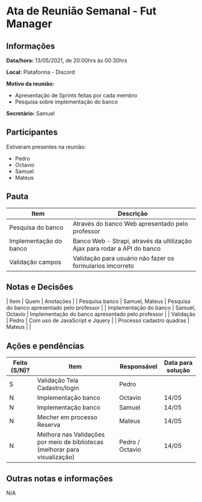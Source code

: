 # Ata de Reunião Semanal - Fut Manager

## Informações

**Data/hora:** 13/05/2021, de 20:00hrs às 00:30hrs

**Local:** Plataforma - Discord

**Motivo da reunião:**

* Apresentação de Sprints feitas por cada membro
* Pesquisa sobre implementação do banco

**Secretário:** Samuel

## Participantes

Estiveram presentes na reunião:

- Pedro
- Octavio
- Samuel
- Mateus

## Pauta

| Item                   | Descrição                                                                 |
| ---------------------- | ------------------------------------------------------------------------- |
| Pesquisa do banco      | Através do banco Web apresentado pelo professor                           |
| Implementação do banco | Banco Web - Strapi, através da ultilização Ajax para rodar a API do banco |
| Validação campos       | Validação para usuário não fazer os formularios imcorreto                 |

## Notas e Decisões

| Item                      | Quem            | Anotações                                         |
| Pesquisa banco            | Samuel, Mateus  | Pesquisa do banco apresentado pelo professor      |
| Implementação do banco    | Samuel, Octavio | Implementação do banco apresentado pelo professor |
| Validação                 | Pedro           | Com uso de JavaScript e Jquery                    |
| Processo cadastro quadras | Mateus          |                                                   |

## Ações e pendências

| Feito (S/N)? | Item                                                                        | Responsável     | Data para solução |
| ------------ | --------------------------------------------------------------------------- | --------------- | ----------------- |
| S            | Validação Tela Cadastro/login                                               | Pedro           |                   |
| N            | Implementação banco                                                         | Octavio         | 14/05             |
| N            | Implementação banco                                                         | Samuel          | 14/05             |
| N            | Mecher em processo Reserva                                                  | Mateus          | 14/05             |
| N            | Melhora nas Validações por meio de bibliotecas (melhorar para visualização) | Pedro / Octavio | 14/05             |

## Outras notas e informações

N/A
